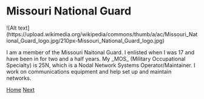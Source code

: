 <!DOCTYPE html>
<html>
  <head>
<link rel="stylesheet" type="text/css" href="mystyle.css">
  </head>
<body>
  <h1> Missouri National Guard </h1>
![Alt text](https://upload.wikimedia.org/wikipedia/commons/thumb/a/ac/Missouri_National_Guard_logo.jpg/210px-Missouri_National_Guard_logo.jpg)

<p> I am a member of the Missouri Naitonal Guard. I enlisted when I was 17 and have been in for two and a half years. My _MOS_ (Military Occupational Specialty) is 25N, which is a Nodal Network Systems Operator/Maintainer. I work on communications equipment and help set up and maintain networks. </p>


[Home](README.md) [Next](Hobbies.md)

</body>
</html>  
